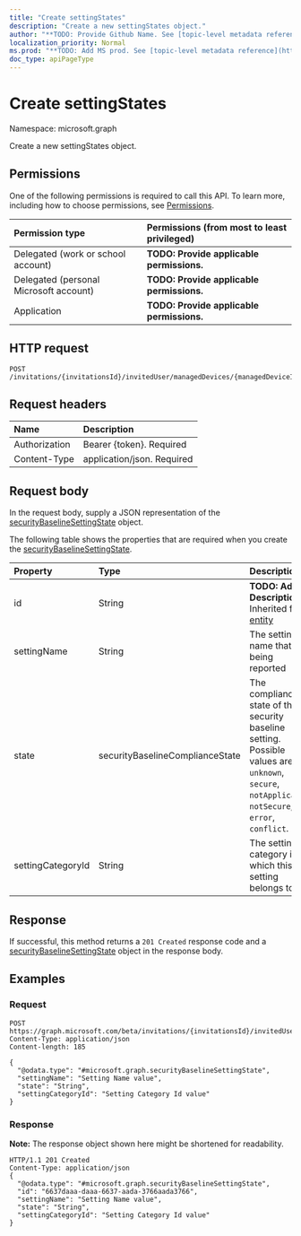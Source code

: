 ```yaml
---
title: "Create settingStates"
description: "Create a new settingStates object."
author: "**TODO: Provide Github Name. See [topic-level metadata reference](https://msgo.azurewebsites.net/add/document/guidelines/metadata.html#topic-level-metadata)**"
localization_priority: Normal
ms.prod: "**TODO: Add MS prod. See [topic-level metadata reference](https://msgo.azurewebsites.net/add/document/guidelines/metadata.html#topic-level-metadata)**"
doc_type: apiPageType
---
```


# Create settingStates

Namespace: microsoft.graph

Create a new settingStates object.

## Permissions
One of the following permissions is required to call this API. To learn more, including how to choose permissions, see [Permissions](/concepts/permissions-reference.md).

|Permission type|Permissions (from most to least privileged)|
|:---|:---|
|Delegated (work or school account)|**TODO: Provide applicable permissions.**|
|Delegated (personal Microsoft account)|**TODO: Provide applicable permissions.**|
|Application|**TODO: Provide applicable permissions.**|

## HTTP request
<!-- {
  "blockType": "ignored"
}
-->
``` http
POST /invitations/{invitationsId}/invitedUser/managedDevices/{managedDeviceId}/securityBaselineStates/{securityBaselineStateId}/settingStates
```

## Request headers
|Name|Description|
|:---|:---|
|Authorization|Bearer {token}. Required|
|Content-Type|application/json. Required|

## Request body
In the request body, supply a JSON representation of the [securityBaselineSettingState](../resources/securitybaselinesettingstate.md) object.

The following table shows the properties that are required when you create the [securityBaselineSettingState](../resources/securitybaselinesettingstate.md).

|Property|Type|Description|
|:---|:---|:---|
|id|String|**TODO: Add Description** Inherited from [entity](../resources/entity.md)|
|settingName|String|The setting name that is being reported|
|state|securityBaselineComplianceState|The compliance state of the security baseline setting. Possible values are: `unknown`, `secure`, `notApplicable`, `notSecure`, `error`, `conflict`.|
|settingCategoryId|String|The setting category id which this setting belongs to|



## Response
If successful, this method returns a `201 Created` response code and a [securityBaselineSettingState](../resources/securitybaselinesettingstate.md) object in the response body.

## Examples

### Request
<!-- {
  "blockType": "request",
  "name": "create_securitybaselinesettingstate_from_"
}
-->
``` http
POST https://graph.microsoft.com/beta/invitations/{invitationsId}/invitedUser/managedDevices/{managedDeviceId}/securityBaselineStates/{securityBaselineStateId}/settingStates
Content-Type: application/json
Content-length: 185

{
  "@odata.type": "#microsoft.graph.securityBaselineSettingState",
  "settingName": "Setting Name value",
  "state": "String",
  "settingCategoryId": "Setting Category Id value"
}
```

### Response
**Note:** The response object shown here might be shortened for readability.
<!-- {
  "blockType": "response",
  "truncated": true,
  "@odata.type": "microsoft.graph.securitybaselinesettingstate"
}
-->
``` http
HTTP/1.1 201 Created
Content-Type: application/json
{
  "@odata.type": "#microsoft.graph.securityBaselineSettingState",
  "id": "6637daaa-daaa-6637-aada-3766aada3766",
  "settingName": "Setting Name value",
  "state": "String",
  "settingCategoryId": "Setting Category Id value"
}
```

